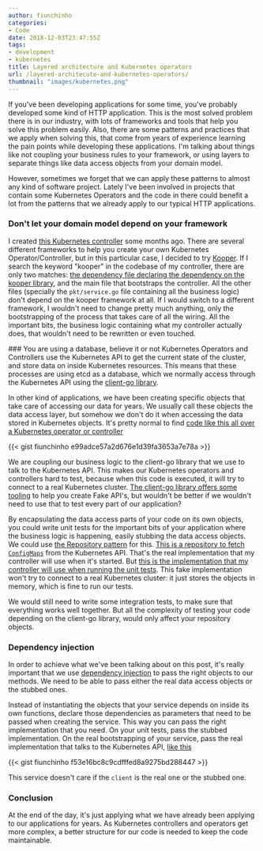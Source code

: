 ```yaml
---
author: fiunchinho
categories:
- Code
date: 2018-12-03T23:47:55Z
tags:
- development
- kubernetes
title: Layered architecture and Kubernetes operators
url: /layered-architecute-and-kubernetes-operators/
thumbnail: "images/kubernetes.png"
---
```


If you've been developing applications for some time, you've probably developed some kind of HTTP application.
This is the most solved problem there is in our industry, with lots of frameworks and tools that help you solve this problem easily.
Also, there are some patterns and practices that we apply when solving this, that come from years of experience learning the pain points while developing these applications.
I'm talking about things like not coupling your business rules to your framework, or using layers to separate things like data access objects from your domain model.

However, sometimes we forget that we can apply these patterns to almost any kind of software project.
Lately I've been involved in projects that contain some Kubernetes Operators and the code in there could benefit a lot from the patterns that we already apply to our typical HTTP applications.

### Don't let your domain model depend on your framework
I created [this Kubernetes controller](https://github.com/fiunchinho/iam-role-annotator) some months ago.
There are several different frameworks to help you create your own Kubernetes Operator/Controller, but in this particular case, I decided to try [Kooper](https://github.com/spotahome/kooper).
If I search the keyword "kooper" in the codebase of my controller, there are only two matches: [the dependency file declaring the dependency on the kooper library](https://github.com/fiunchinho/iam-role-annotator/blob/master/Gopkg.toml#L17-L19), and the main file that bootstraps the controller.
All the other files (specially the `pkt/service.go` file containing all the business logic) don't depend on the kooper framework at all.
If I would switch to a different framework, I wouldn't need to change pretty much anything, only the bootstrapping of the process that takes care of all the wiring.
All the important bits, the business logic containing what my controller actually does, that wouldn't need to be rewritten or even touched.


### You are using a database, believe it or not
Kubernetes Operators and Controllers use the Kubernetes API to get the current state of the cluster, and store data on inside Kubernetes resources.
This means that these processes are using etcd as a database, which we normally access through the Kubernetes API using the [client-go library](https://github.com/kubernetes/client-go).

In other kind of applications, we have been creating specific objects that take care of accessing our data for years.
We usually call these objects the data access layer, but somehow we don't do it when accessing the data stored in Kubernetes objects.
It's pretty normal to find [code like this all over a Kubernetes operator or controller](https://github.com/fiunchinho/iam-role-annotator/blob/5d56a9b2801064d4d1d71f5d47cf8b496a4b37de/pkg/service.go#L73-L77)

{{< gist fiunchinho e99adce57a2d676e1d39fa3653a7e78a >}}

We are coupling our business logic to the client-go library that we use to talk to the Kubernetes API.
This makes our Kubernetes operators and controllers hard to test, because when this code is executed, it will try to connect to a real Kubernetes cluster.
[The client-go library offers some tooling](https://godoc.org/k8s.io/client-go/kubernetes/fake) to help you create Fake API's, but wouldn't be better if we wouldn't need to use that to test every part of our application?

By encapsulating the data access parts of your code on its own objects, you could write unit tests for the important bits of your application where the business logic is happening, easily stubbing the data access objects.
We could use [the Repository pattern](https://martinfowler.com/eaaCatalog/repository.html) for this.
[This is a repository to fetch `ConfigMaps`](https://github.com/fiunchinho/dmz-controller/blob/master/repository/configmap.go) from the Kubernetes API. That's the real implementation that my controller will use when it's started.
But [this is the implementation that my controller will use when running the unit tests](https://github.com/fiunchinho/dmz-controller/blob/master/repository/fake_configmap.go).
This fake implementation won't try to connect to a real Kubernetes cluster: it just stores the objects in memory, which is fine to run our tests.

We would still need to write some integration tests, to make sure that everything works well together. But all the complexity of testing your code depending on the client-go library, would only affect your repository objects.

### Dependency injection
In order to achieve what we've been talking about on this post, it's really important that we use [dependency injection](https://martinfowler.com/articles/injection.html) to pass the right objects to our methods.
We need to be able to pass either the real data access objects or the stubbed ones.

Instead of instantiating the objects that your service depends on inside its own functions, declare those dependencies as parameters that need to be passed when creating the service.
This way you can pass the right implementation that you need. On your unit tests, pass the stubbed implementation. On the real bootstrapping of your service, pass the real implementation that talks to the Kubernetes API, [like this](https://github.com/fiunchinho/iam-role-annotator/blob/5d56a9b2801064d4d1d71f5d47cf8b496a4b37de/pkg/service.go#L27-L34)

{{< gist fiunchinho f53e16bc8c9cdfffed8a9275bd288447 >}}

This service doesn't care if the `client` is the real one or the stubbed one.

### Conclusion
At the end of the day, it's just applying what we have already been applying to our applications for years. As Kubernetes controllers and operators get more complex, a better structure for our code is needed to keep the code maintainable.